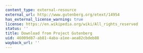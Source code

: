 ```yaml
---
content_type: external-resource
external_url: http://www.gutenberg.org/etext/14954
has_external_license_warning: true
license: https://en.wikipedia.org/wiki/All_rights_reserved
status: ''
title: Download from Project Gutenberg
uid: 46009d87-ab81-4aba-a1ee-aea82cbdeb88
wayback_url: ''
---
```

